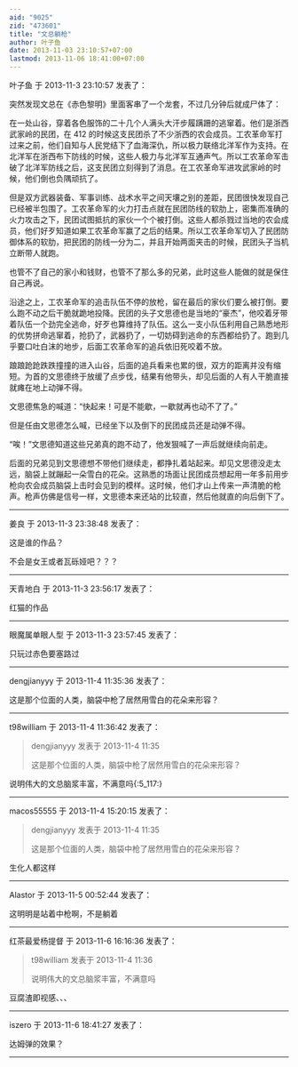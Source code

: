 ```yaml
---
aid: "9025"
zid: "473601"
title: "文总躺枪"
author: 叶子鱼
date: 2013-11-03 23:10:57+07:00
lastmod: 2013-11-06 18:41:00+07:00
---
```


叶子鱼 于 2013-11-3 23:10:57 发表了：

突然发现文总在《赤色黎明》里面客串了一个龙套，不过几分钟后就成尸体了：

在一处山谷，穿着各色服饰的二十几个人满头大汗步履蹒跚的逃窜着。他们是浙西武家岭的民团，在 412 的时候这支民团杀了不少浙西的农会成员。工农革命军打过来之前，他们自知与人民党结下了血海深仇，所以极力联络北洋军作为支持。在北洋军在浙西布下防线的时候，这些人极力与北洋军互通声气。所以工农革命军击破了北洋军防线之后，这支民团立刻得到了消息。在工农革命军进攻武家岭的时候，他们倒也负隅顽抗了。

但是双方武器装备、军事训练、战术水平之间天壤之别的差距，民团很快发现自己已经被半包围了。工农革命军的火力打击点就在民团防线的软肋上，密集而准确的火力攻击之下，民团试图抵抗的家伙一个个被打倒。这些人都杀戮过当地的农会成员，他们好歹知道如果工农革命军赢了之后的结果。所以工农革命军切入了民团防御体系的软肋，把民团的防线一分为二，并且开始两面夹击的时候，民团头子当机立断带人就跑。

也管不了自己的家小和钱财，也管不了那么多的兄弟，此时这些人能做的就是保住自己再说。

沿途之上，工农革命军的追击队伍不停的放枪，留在最后的家伙们要么被打倒。要么跑不动之后干脆就跪地投降。民团的头子文思德也是当地的“豪杰”，他咬着牙带着队伍一个劲完全逃命，好歹也算维持了队伍。这么一支小队伍利用自己熟悉地形的优势拼命逃窜着，抢扔了，武器扔了，一切妨碍到逃命的东西都给扔了。跑到几乎要口吐白沫的地步，后面工农革命军的追兵依旧死咬着不放。

踉踉跄跄跌跌撞撞的进入山谷，后面的追兵看来也累的很，双方的距离并没有缩短。为首的文思德终于放缓了点步伐，结果有他带头，却见后面的人有人干脆直接就瘫在地上动弹不得。

文思德焦急的喊道：“快起来！可是不能歇，一歇就再也动不了了。”

但是任由文思德怎么喊，已经坐下以及倒下的民团成员还是动弹不得。

“唉！”文思德知道这些兄弟真的跑不动了，他发狠喊了一声后就继续向前走。

后面的兄弟见到文思德想不带他们继续走，都挣扎着站起来。却见文思德没走太远，脑袋上就蹦起一朵雪白的花朵。这熟悉的场面让民团成员想起用一年多前用步枪向农会成员脑袋上击时会见到的模样。这时候，他们才山上传来一声清脆的枪声。枪声仿佛是信号一样，文思德本来还站的比较直，然后他就直的向后倒下了。

---

姜良 于 2013-11-3 23:38:48 发表了：

这是谁的作品？

不会是女王或者瓦砾娅吧？？？

---

天青地白 于 2013-11-3 23:56:17 发表了：

红猫的作品

---

眼魔属单眼人型 于 2013-11-3 23:57:45 发表了：

只玩过赤色要塞路过

---

dengjianyyy 于 2013-11-4 11:35:36 发表了：

这是那个位面的人类，脑袋中枪了居然用雪白的花朵来形容？

---

t98william 于 2013-11-4 11:36:42 发表了：

> dengjianyyy 发表于 2013-11-4 11:35
>
> 这是那个位面的人类，脑袋中枪了居然用雪白的花朵来形容？

说明伟大的文总脑浆丰富，不满意吗{:5_117:}

---

macos55555 于 2013-11-4 15:20:15 发表了：

> dengjianyyy 发表于 2013-11-4 11:35
>
> 这是那个位面的人类，脑袋中枪了居然用雪白的花朵来形容？

生化人都这样

---

Alastor 于 2013-11-5 00:52:44 发表了：

这明明是站着中枪啊，不是躺着

---

红茶最爱杨提督 于 2013-11-6 16:16:36 发表了：

> t98william 发表于 2013-11-4 11:36
>
> 说明伟大的文总脑浆丰富，不满意吗

豆腐渣即视感、、、

---

iszero 于 2013-11-6 18:41:27 发表了：

达姆弹的效果？

---
